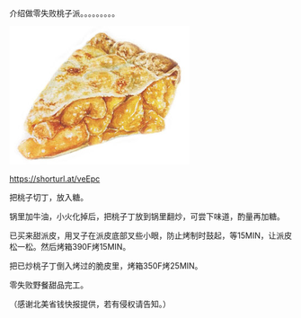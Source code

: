 介绍做零失败桃子派。。。。。。。。。


![介绍做零失败桃子派](https://github.com/ywangnccu/ywang/blob/main/images/PeachPie1.jpg)

https://shorturl.at/veEpc

把桃子切丁，放入糖。

锅里加牛油，小火化掉后，把桃子丁放到锅里翻炒，可尝下味道，酌量再加糖。

已买来甜派皮，用叉子在派皮底部叉些小眼，防止烤制时鼓起，等15MIN，让派皮松一松。然后烤箱390F烤15MIN。

把已炒桃子丁倒入烤过的脆皮里，烤箱350F烤25MIN。

零失败野餐甜品完工。


（感谢北美省钱快报提供，若有侵权请告知。）
